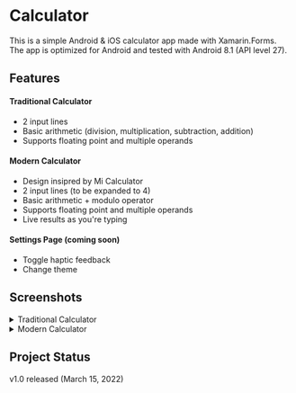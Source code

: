 # Calculator
This is a simple Android & iOS calculator app made with Xamarin.Forms. The app is optimized for Android and tested with Android 8.1 (API level 27).

## Features
#### Traditional Calculator
 - 2 input lines
 - Basic arithmetic (division, multiplication, subtraction, addition)
 - Supports floating point and multiple operands
#### Modern Calculator
 - Design insipred by Mi Calculator
 - 2 input lines (to be expanded to 4)
 - Basic arithmetic + modulo operator
 - Supports floating point and multiple operands
 - Live results as you're typing
#### Settings Page (coming soon)
 - Toggle haptic feedback
 - Change theme

## Screenshots
<details>
<summary>Traditional Calculator</summary>
<br>
<div style="display:flex">
  <img src="https://github.com/teddzyb/Calculator/blob/master/Screenshots/modern-1.jpg?raw=true" style="height:500px"></img>
  <img src="https://github.com/teddzyb/Calculator/blob/master/Screenshots/modern-2.jpg?raw=true" style="height:500px"></img>
</div>
</details>

<details>
<summary>Modern Calculator</summary>
<br>
<div style="display:flex">
  <img src="https://github.com/teddzyb/Calculator/blob/master/Screenshots/traditional-1.jpg?raw=true" style="height:500px"></img>
  <img src="https://github.com/teddzyb/Calculator/blob/master/Screenshots/traditional-2.jpg?raw=true" style="height:500px"></img>
</div>
</details>

## Project Status
v1.0 released (March 15, 2022)
